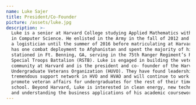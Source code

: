 ```yaml
---
name: Luke Sajer
title: President/Co-Founder
picture: /assets/luke.jpg
description: >-
  Luke is a senior at Harvard College studying Applied Mathematics with a focus
  in Computer Science. He enlisted in the Army in the fall of 2012 and served as
  a logistician until the summer of 2016 before matriculating at Harvard. Luke
  has one combat deployment to Afghanistan and spent the majority of his service
  stationed in Ft. Benning, GA, serving in the 75th Ranger Regiment’s Regimental
  Special Troops Battalion (RSTB). Luke is engaged in building the veteran
  community at Harvard and is the president and co- founder of the Harvard
  Undergraduate Veterans Organization (HUVO). They have found leadership and a
  tremendous support network in HVO and HVAO and will continue to work to
  promote veteran affairs for undergraduates for the rest of their time in
  school. Beyond Harvard, Luke is interested in clean energy, new technology,
  and understanding the business applications of his academic coursework.
---
```


